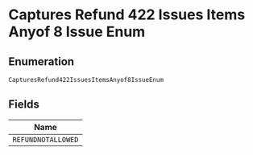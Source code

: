 
# Captures Refund 422 Issues Items Anyof 8 Issue Enum

## Enumeration

`CapturesRefund422IssuesItemsAnyof8IssueEnum`

## Fields

| Name |
|  --- |
| `REFUNDNOTALLOWED` |

